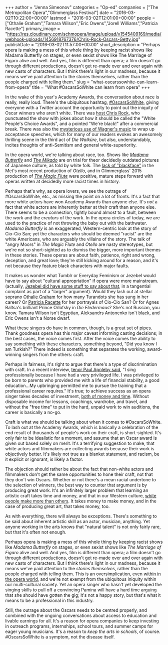 +++
author = "Jenna Simeonov"
categories = "Op-ed"
companies = ["The Metropolitan Opera","Glimmerglass Festival"]
date = "2016-03-02T10:22:00+00:00"
lastmod = "2016-03-02T12:01:00+00:00"
people = ["Othalie Graham","Tamara Wilson","Eric Owens","Jorell Williams","Patricia Racette"]
primary_image = "https://res.cloudinary.com/schmopera/image/upload/v1545409169/media/webhook-uploads/1456918767376/Chris-Rock-Oscars-Getty.jpg"
publishDate = "2016-03-02T11:57:00+00:00"
short_description = "Perhaps opera is making a mess of this whole thing by keeping racist shows like Madama Butterfly on stages, or even sexist shows like The Marriage of Figaro alive and well. And yes, film is different than opera; a film doesn&#039;t go through different productions, doesn&#039;t get re-made over and over again with new casts of characters. But I think there&#039;s light in our madness, because it means we&#039;ve paid attention to the stories themselves, rather than the people charged with telling them."
slug = "what-oscarssowhite-can-learn-from-opera"
title = "What #OscarsSoWhite can learn from opera"
+++

In the wake of this year's Academy Awards, the conversation about race is really, really loud. There's the ubiquitous hashtag, [#OscarsSoWhite](https://twitter.com/search?q=%23OscarsSoWhite&src=typd), giving everyone with a Twitter account the opportunity to point out the iniquity of Oscar winners who aren't white. There was [host Chris Rock](http://www.newyorker.com/culture/culture-desk/chris-rocks-oscars), who punctuated the show with jokes about how it should be called the "White People's Choice Awards", and a pointed "We're black!" after a commercial break. There was also the [mysterious use of Wagner's music](http://www.newyorker.com/culture/cultural-comment/a-closer-look-at-wagner-and-oscarssowhite) to wrap up acceptance speeches, which for many of our readers evokes an awesomely thrilling scene in the third act of *Die Walküre*, but also, understandably, incites thoughts of anti-Semitism and general white-superiority.

In the opera world, we're talking about race, too. Shows like [*Madama Butterfly*](http://www.telegraph.co.uk/news/uknews/1542633/Opera-expert-says-Puccinis-Butterfly-is-racist.html) and [*The Mikado*](http://www.telesurtv.net/english/news/Final-Curtain-for-Racist-Gilbert-and-Sullivan-Opera-20150918-0011.html) are on trial for theor decidedly outdated pictures of Japanese culture, as told by white folk. The [lack of "blackface"](https://www.good.is/articles/otello-blackface-glimmerglass-mohegan-magic-flute-opera) in the Met's most recent production of *Otello*, and in Glimmerglass' 2015 production of [*The Magic Flute*](http://www.nytimes.com/2015/08/06/arts/music/at-glimmerglass-festival-the-magic-flute-is-among-the-reimagined.html) were positive, mature steps forward with operas written at decidedly more racist times in history.

Perhaps that's why, as opera lovers, we see the outrage of #OscarsSoWhite, etc., as missing the point on a lot of fronts. It's a fact that more white actors have won Academy Awards than anyone else. It's *not* a fact that white actors are inherently better at their craft than anyone else. There seems to be a connection, tightly bound almost to a fault, between the *work* and the *creators* of the work. In the opera circles of today, we are used to the practice of not throwing the baby out with the bathwater. *Madama Butterfly* is an exaggerated, Western-centric look at the story of Cio-Cio San; yet the characters who should be deemed "racist" are the white Americans, who are arguably the villains of the story. The talk of "angry Moors" in *The Magic Flute* and *Otello* are nasty stereotypes, but we're not so short-sighted as to dismiss the bigger, more important themes in these stories. These operas are about faith, patience, right and wrong, deception, and great love; they're still kicking around for a reason, and it's not because they feature black characters with major faults.

It makes us wonder what Tumblr or Everyday Feminism or Jezebel would have to say about "cultural appropriation" if opera were more mainstream. (actually, [Jezebel did have some stuff to say about that](/a-tale-of-big-hair-at-the-met/), in a tangential complaint as part of a "larger" argument). Would they lash out at stellar soprano [Othalie Graham](/talking-with-singers-othalie-graham/) for how many Turandots she has sung in her career? Or [Patricia Racette](/in-review-madama-butterfly/) for her portrayals of Cio-Cio San? Or for Agnes Baltsa's brilliant Prince Orlofsky in *Die Fledermaus*? She's not Russian, you know. Tamara Wilson isn't Egyptian, Aleksandrs Antonenko isn't black, and Eric Owens isn't a Norse dwarf. 

What these singers do have in common, though, is a great set of pipes. Thank goodness opera has this major caveat informing casting decisions; in the best cases, the voice comes first. After the voice comes the ability to say something with these characters, something beyond, "Did you know I am Turkish?" There indeed is something that separates the working, award-winning singers from the others: craft. 

Perhaps in fairness, it's right to argue that there's a type of discrimination with craft. In a recent interview, [tenor Paul Appleby said](/paul-appleby-telling-stories-at-wigmore-hall/), "I sing professionally because I have had a very privileged life. I was privileged to be born to parents who provided me with a life of financial stability, a good education...My upbringing permitted me to pursue the training that a professional career requires." It's true; to achieve success as an opera singer takes decades of investment, [both of money and time](/breaking-into-the-industry-a-vicious-cycle/). Without disposable income for lessons, coachings, wardrobe, and travel, and without the "free time" to put in the hard, unpaid work to win auditions, the career is basically a no-go.

Craft is what we should be talking about when it comes to #OscarsSoWhite. To lash out at the Academy Awards, which is basically a celebration of the end result of thousands of people's work on their craft, is short-sighted. It's only fair to be idealistic for a moment, and assume that an Oscar award is given out based solely on merit. It's a terrifying suggestion to make, that white actors and filmmakers are collecting awards because their work is objectively better. It's likely not true as a blanket statement, and racism, be it explicit or ignorant, is likely a factor. 

The objection should rather be about the fact that non-white actors and filmmakers don't get the same opportunities to hone their craft, not that they don't win Oscars. Whether or not there's a mean racial undertone to the selection of winners, the best way to counter that argument is by producing great work. It's an infinitely larger problem that learning an artistic craft takes time and money, and that in our Western culture, [white people make more than others](http://www.businessinsider.com/heres-median-income-in-the-us-by-race-2013-9?IR=T). It takes money to make money, and in the case of producing great art, that takes money, too.

As with everything, there will always be exceptions. There's something to be said about inherent artistic skill as an actor, musician, anything. Yet anyone working in the arts knows that "natural talent" is not only fairly rare, but that it's often not enough. 

Perhaps opera is making a mess of this whole thing by keeping racist shows like *Madama Butterfly* on stages, or even sexist shows like *The Marriage of Figaro* alive and well. And yes, film is different than opera; a film doesn't go through different productions, doesn't get re-made over and over again with new casts of characters. But I think there's light in our madness, because it means we've paid attention to the *stories themselves*, rather than the people charged with telling them. This is an oversimplication, even [within in the opera world](/talking-with-singers-jorell-williams/), and we're not exempt from the ubiquitous iniquity within our multi-cultural society. Yet an opera singer who hasn't yet developed the singing skills to pull off a convincing Pamina will have a hard time arguing that she should have gotten the gig; it's not a happy story, but that's what it means to be a professional in this industry. 

Still, the outrage about the Oscars needs to be centred properly, and combined with the ongoing conversations about access to education and livable earnings for all. It's a reason for opera companies to keep investing in outreach programs, internships, school tours, and summer camps for eager young musicians. It's a reason to *keep the arts in schools*, of course. #OscarsSoWhite is a symptom, not the disease itself.
